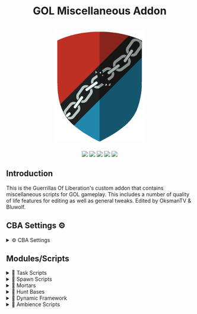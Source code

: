 <div align="center">
    <h1 align="center">GOL Miscellaneous Addon
    <br/>
    <br/>
    <a href="https://gol-clan.com/home">
        <img src="https://github.com/Bluwolf00/GOL_Framework_2021/blob/main/AnimatedGOLlogo.png?raw=true#gh-dark-mode-only" alt="GOL Logo" height="300">
		<!-- <img src="https://github.com/oksmantv/GOL_Addon/blob/master/img/GWLogo_DK.png?raw=true#gh-light-mode-only" alt="GOL Logo" height="300"> -->
    </a>
    </h1>
</div>

<div align="center">
<a><img src="https://img.shields.io/github/contributors/oksmantv/Guerrillas-of-Liberations-Misc-Addon?color=yellow"></img></a>
<a><img src="https://img.shields.io/github/commit-activity/t/oksmantv/Guerrillas-of-Liberations-Misc-Addon"></img></a>
<a href="https://github.com/oksmantv/Guerrillas-of-Liberations-Misc-Addon/issues"><img src="https://img.shields.io/github/issues-raw/oksmantv/Guerrillas-of-Liberations-Misc-Addon"></img></a>
<a href="https://gol-clan.com/home"><img src="https://img.shields.io/badge/Website-Click_Me-blue"></img></a>
<a href="https://discord.gg/k9BfvVjtYv"><img src="https://img.shields.io/discord/437979456196444161?label=Discord&color=%23BA55D3"></img></a>
</div>

## Introduction

This is the Guerrillas Of Liberation's custom addon that contains miscellaneous scripts for GOL gameplay. This includes a number of quality of life features for editing as well as general tweaks.
Edited by OksmanTV & Bluwolf.

## CBA Settings ⚙️
<details>
  <summary>⚙️ CBA Settings</summary>
<details>
  <summary>🔧 CORE Enabled</summary>

  ### Description
  Enables all features added in the GOL Misc Addon (FW Version 2.7).

  ### Parameters
  | Name              | Type     | Default | Description                                        |
  |-------------------|----------|---------|----------------------------------------------------|
  | GOL_CORE_Enabled  | Checkbox | false   | Master switch for all GOL Misc Addon features.     |

  ### Example Usage
  Set in CBA Addon Options under "GOL_CORE".
</details>

<details>
  <summary>🔧 DEBUG Settings</summary>
<details>
  <summary>GOL_Core_Debug</summary>

  ### Description
  Allows for any debug messages to be broadcast. If disabled, no messages will show regardless of specific debugs turned on.

  ### Parameters
  | Name            | Type     | Default | Description                           |
  |-----------------|----------|---------|---------------------------------------|
  | GOL_Core_Debug  | Checkbox | false   | Master switch for all debug messages. |

  ### Example Usage
  Set in CBA Addon Options under "GOL_DEBUG".
</details>

<details>
  <summary>GOL_Ambience_Debug</summary>

  ### Description
  Enables debugging for enemy scripts such as the PowerGenerator, Death Score, House Destruction scripts.

  ### Parameters
  | Name                | Type     | Default | Description                                  |
  |---------------------|----------|---------|----------------------------------------------|
  | GOL_Ambience_Debug  | Checkbox | false   | Debug for ambience/enemy scripts.            |

  ### Example Usage
  Set in CBA Addon Options under "GOL_DEBUG".
</details>

<details>
  <summary>GOL_Enemy_Debug</summary>

  ### Description
  Enables debugging for enemy scripts such as AdjustDamage, ForceVehicleSpeed, EnablePath etc.

  ### Parameters
  | Name             | Type     | Default | Description                      |
  |------------------|----------|---------|----------------------------------|
  | GOL_Enemy_Debug  | Checkbox | false   | Debug for enemy scripts.         |

  ### Example Usage
  Set in CBA Addon Options under "GOL_DEBUG".
</details>

<details>
  <summary>GOL_RotorProtection_Debug</summary>

  ### Description
  Enables debugging for the handleDamage scripts for Mi-8/Mi-24 rotors.

  ### Parameters
  | Name                      | Type     | Default | Description                         |
  |---------------------------|----------|---------|-------------------------------------|
  | GOL_RotorProtection_Debug | Checkbox | false   | Debug for rotor damage scripts.     |

  ### Example Usage
  Set in CBA Addon Options under "GOL_DEBUG".
</details>

<details>
  <summary>GOL_Unconscious_CameraDebug</summary>

  ### Description
  Enables Camera DEBUG for unconscious state.

  ### Parameters
  | Name                        | Type     | Default | Description                        |
  |-----------------------------|----------|---------|------------------------------------|
  | GOL_Unconscious_CameraDebug | Checkbox | false   | Debug for unconscious camera.      |

  ### Example Usage
  Set in CBA Addon Options under "GOL_DEBUG".
</details>

<details>
  <summary>MHQ_Debug</summary>

  ### Description
  Enable DEBUG messages for MHQ code.

  ### Parameters
  | Name       | Type     | Default | Description                  |
  |------------|----------|---------|------------------------------|
  | MHQ_Debug  | Checkbox | false   | Debug for MHQ code.          |

  ### Example Usage
  Set in CBA Addon Options under "GOL_DEBUG".
</details>
</details>
<details>
  <summary>🔧 Supply Settings</summary>
<details>
  <summary>NEKY_SupplyHelicopter</summary>

  ### Description
  Classname for the AI helicopter that brings in supplies and vehicles.

  ### Parameters
  | Name                  | Type    | Default   | Description                                   |
  |-----------------------|---------|-----------|-----------------------------------------------|
  | NEKY_SupplyHelicopter | Editbox | *(empty)* | Aircraft classname for supply drops.           |

  ### Example Usage
  Set in CBA Addon Options under "GOL_Supply".
</details>

<details>
  <summary>NEKY_Supply_Enabled</summary>

  ### Description
  Enables AI Resupply through landings or paradrops.

  ### Parameters
  | Name                | Type     | Default | Description                        |
  |---------------------|----------|---------|------------------------------------|
  | NEKY_Supply_Enabled | Checkbox | true    | Enable AI resupply (land/paradrop) |

  ### Example Usage
  Set in CBA Addon Options under "GOL_Supply".
</details>

<details>
  <summary>NEKY_SupplyVehicle_Enabled</summary>

  ### Description
  Enables AI Vehicle drop through paradrop.

  ### Parameters
  | Name                      | Type     | Default | Description                |
  |---------------------------|----------|---------|----------------------------|
  | NEKY_SupplyVehicle_Enabled| Checkbox | true    | Enable AI vehicle paradrop |

  ### Example Usage
  Set in CBA Addon Options under "GOL_Supply".
</details>

<details>
  <summary>NEKY_SupplyMHQ_Enabled</summary>

  ### Description
  Enables AI MHQ Drop through paradrop.

  ### Parameters
  | Name                 | Type     | Default | Description          |
  |----------------------|----------|---------|----------------------|
  | NEKY_SupplyMHQ_Enabled | Checkbox | true    | Enable AI MHQ paradrop |

  ### Example Usage
  Set in CBA Addon Options under "GOL_Supply".
</details>
</details>
<details>
  <summary>🔧 Dynamic Settings</summary>
<details>
  <summary>GOL_Dynamic_Faction</summary>

  ### Description
  Select the faction to use for dynamic operations.

  ### Parameters
  | Name                | Type | Default | Description                                      |
  |---------------------|------|---------|--------------------------------------------------|
  | GOL_Dynamic_Faction | List | CSAT    | Faction for dynamic ops (CSAT, CDF, LDF, etc.).  |

  ### Example Usage
  Set in CBA Addon Options under "GOL_Dynamic".
</details>
</details>
<details>
  <summary>🔧 MHQ Settings</summary>
<details>
  <summary>MHQSAFEZONE</summary>

  ### Description
  Radius (in meters) of the MHQ safe zone.

  ### Parameters
  | Name        | Type   | Default | Description                    |
  |-------------|--------|---------|--------------------------------|
  | MHQSAFEZONE | Slider | 100     | MHQ safe zone radius (meters). |

  ### Example Usage
  Set in CBA Addon Options under "GOL_MHQ".
</details>

<details>
  <summary>MHQ_ShouldBe_ServiceStation</summary>

  ### Description
  If enabled the MHQ vehicle itself will be a service station, if disabled, it will be loaded with a mobile service station.

  ### Parameters
  | Name                        | Type     | Default | Description                  |
  |-----------------------------|----------|---------|------------------------------|
  | MHQ_ShouldBe_ServiceStation | Checkbox | false   | MHQ is a service station     |

  ### Example Usage
  Set in CBA Addon Options under "GOL_MHQ".
</details>
</details>
<details>
  <summary>🔧 Gear Settings</summary>
<details>
  <summary>MAGNIFIED_OPTICS_ALLOW</summary>

  ### Description
  Allows magnified 2x sights to be selected from the Arsenal.

  ### Parameters
  | Name                   | Type     | Default | Description                        |
  |------------------------|----------|---------|------------------------------------|
  | MAGNIFIED_OPTICS_ALLOW | Checkbox | true    | Allow 2x sights in Arsenal         |

  ### Example Usage
  Set in CBA Addon Options under "GOL_Gear".
</details>

<details>
  <summary>OPTICS_ALLOW</summary>

  ### Description
  Allows sights to be selected from the Arsenal.

  ### Parameters
  | Name          | Type     | Default | Description                |
  |---------------|----------|---------|----------------------------|
  | OPTICS_ALLOW  | Checkbox | true    | Allow optics in Arsenal    |

  ### Example Usage
  Set in CBA Addon Options under "GOL_Gear".
</details>

<details>
  <summary>WEAPONS_ALLOW</summary>

  ### Description
  Allows weapon variations to be selected from Arsenal.

  ### Parameters
  | Name           | Type     | Default | Description                        |
  |----------------|----------|---------|------------------------------------|
  | WEAPONS_ALLOW  | Checkbox | true    | Allow weapon variants in Arsenal   |

  ### Example Usage
  Set in CBA Addon Options under "GOL_Gear".
</details>

<details>
  <summary>ARSENAL_ALLOW</summary>

  ### Description
  Allows Attachment Menu in Arsenal.

  ### Parameters
  | Name           | Type     | Default | Description                        |
  |----------------|----------|---------|------------------------------------|
  | ARSENAL_ALLOW  | Checkbox | true    | Allow attachment menu in Arsenal   |

  ### Example Usage
  Set in CBA Addon Options under "GOL_Gear".
</details>

<details>
  <summary>GroundRoles_ALLOW</summary>

  ### Description
  Allows specialist ground roles (Dragon, Light Rifleman, Ammo Bearer, Anti-Air, Heavy AT).

  ### Parameters
  | Name              | Type     | Default | Description                        |
  |-------------------|----------|---------|------------------------------------|
  | GroundRoles_ALLOW | Checkbox | false   | Allow specialist ground roles      |

  ### Example Usage
  Set in CBA Addon Options under "GOL_Gear".
</details>

<details>
  <summary>AirRoles_ALLOW</summary>

  ### Description
  Allows specialist air roles (Para-Rescueman, Jet Pilot, Marksman).

  ### Parameters
  | Name           | Type     | Default | Description                        |
  |----------------|----------|---------|------------------------------------|
  | AirRoles_ALLOW | Checkbox | false   | Allow specialist air roles         |

  ### Example Usage
  Set in CBA Addon Options under "GOL_Gear".
</details>

<details>
  <summary>ENTRENCH_ALLOW</summary>

  ### Description
  Adds Entrenching Tools to certain roles.

  ### Parameters
  | Name           | Type     | Default | Description                        |
  |----------------|----------|---------|------------------------------------|
  | ENTRENCH_ALLOW | Checkbox | false   | Add entrenching tools to roles     |

  ### Example Usage
  Set in CBA Addon Options under "GOL_Gear".
</details>

<details>
  <summary>WIRECUTTER_ALLOW</summary>

  ### Description
  Adds Wirecutters to Riflemen.

  ### Parameters
  | Name             | Type     | Default | Description                        |
  |------------------|----------|---------|------------------------------------|
  | WIRECUTTER_ALLOW | Checkbox | false   | Add wirecutters to riflemen        |

  ### Example Usage
  Set in CBA Addon Options under "GOL_Gear".
</details>

<details>
  <summary>ForceNVG</summary>

  ### Description
  Forces addition of NVGs.

  ### Parameters
  | Name      | Type     | Default | Description                        |
  |-----------|----------|---------|------------------------------------|
  | ForceNVG  | Checkbox | false   | Force NVGs for players             |

  ### Example Usage
  Set in CBA Addon Options under "GOL_Gear".
</details>

<details>
  <summary>ForceNVGClassname</summary>

  ### Description
  Forces change of NVGs.

  ### Parameters
  | Name              | Type    | Default   | Description                        |
  |-------------------|---------|-----------|------------------------------------|
  | ForceNVGClassname | Editbox | *(empty)* | Override NVG classname             |

  ### Example Usage
  Set in CBA Addon Options under "GOL_Gear".
</details>
</details>
<details>
  <summary>🔧 AI Gear Settings</summary>
<details>
  <summary>LAT_Chance</summary>

  ### Description
  Chance for Light AT to be given to AI (0 = never, 1 = always).

  ### Parameters
  | Name        | Type   | Default | Description                        |
  |-------------|--------|---------|------------------------------------|
  | LAT_Chance  | Slider | 0.25    | Chance AI get Light AT (0-1)       |

  ### Example Usage
  Set in CBA Addon Options under "GOL_Gear_AI".
</details>

<details>
  <summary>MAT_Chance</summary>

  ### Description
  Chance for Medium AT to be given to AI (0 = never, 1 = always).

  ### Parameters
  | Name        | Type   | Default | Description                        |
  |-------------|--------|---------|------------------------------------|
  | MAT_Chance  | Slider | 0.15    | Chance AI get Medium AT (0-1)      |

  ### Example Usage
  Set in CBA Addon Options under "GOL_Gear_AI".
</details>

<details>
  <summary>UGL_Chance</summary>

  ### Description
  Chance for UGL to be given to AI (0 = never, 1 = always).

  ### Parameters
  | Name        | Type   | Default | Description                        |
  |-------------|--------|---------|------------------------------------|
  | UGL_Chance  | Slider | 0.25    | Chance AI get UGL (0-1)            |

  ### Example Usage
  Set in CBA Addon Options under "GOL_Gear_AI".
</details>

<details>
  <summary>Static_Enable_Chance</summary>

  ### Description
  Chance per loop to enable a Static AI to move (0 = never, 1 = always).

  ### Parameters
  | Name                 | Type   | Default | Description                        |
  |----------------------|--------|---------|------------------------------------|
  | Static_Enable_Chance | Slider | 0.4     | Chance static AI can move (0-1)    |

  ### Example Usage
  Set in CBA Addon Options under "GOL_Gear_AI".
</details>

<details>
  <summary>Static_Enable_Refresh</summary>

  ### Description
  Delay per loop (in seconds) to enable movement.

  ### Parameters
  | Name                 | Type   | Default | Description                        |
  |----------------------|--------|---------|------------------------------------|
  | Static_Enable_Refresh| Slider | 60      | Static AI move refresh (seconds)   |

  ### Example Usage
  Set in CBA Addon Options under "GOL_Gear_AI".
</details>

<details>
  <summary>AIForceNVG</summary>

  ### Description
  Forces addition of NVGs for AI.

  ### Parameters
  | Name        | Type     | Default | Description                        |
  |-------------|----------|---------|------------------------------------|
  | AIForceNVG  | Checkbox | false   | Force NVGs for AI                  |

  ### Example Usage
  Set in CBA Addon Options under "GOL_Gear_AI".
</details>

<details>
  <summary>AIForceNVGClassname</summary>

  ### Description
  Classname to be used as NVG for AI. Leave blank for none.

  ### Parameters
  | Name                 | Type    | Default   | Description                        |
  |----------------------|---------|-----------|------------------------------------|
  | AIForceNVGClassname  | Editbox | *(empty)* | Override AI NVG classname          |

  ### Example Usage
  Set in CBA Addon Options under "GOL_Gear_AI".
</details>

<details>
  <summary>GOL_RemoveVehicleHE_Enabled</summary>

  ### Description
  When enabled, Russian/Soviet vehicle variants will have their HE rounds removed.

  ### Parameters
  | Name                        | Type     | Default | Description                        |
  |-----------------------------|----------|---------|------------------------------------|
  | GOL_RemoveVehicleHE_Enabled | Checkbox | true    | Remove HE rounds from RU/SOV vehicles |

  ### Example Usage
  Set in CBA Addon Options under "GOL_Gear_AI".
</details>

<details>
  <summary>GOL_VehicleAppearanceAI</summary>

  ### Description
  When enabled, certain AI Vehicles will have randomized vehicle appearance.

  ### Parameters
  | Name                  | Type     | Default | Description                        |
  |-----------------------|----------|---------|------------------------------------|
  | GOL_VehicleAppearanceAI| Checkbox| true    | Randomize AI vehicle appearance    |

  ### Example Usage
  Set in CBA Addon Options under "GOL_Gear_AI".
</details>

<details>
  <summary>GOL_RemoveVehicleATGM_Enabled</summary>

  ### Description
  When enabled, Russian/Soviet vehicle variants will have their ATGM rounds removed.

  ### Parameters
  | Name                          | Type     | Default | Description                        |
  |-------------------------------|----------|---------|------------------------------------|
  | GOL_RemoveVehicleATGM_Enabled | Checkbox | true    | Remove ATGM rounds from RU/SOV vehicles |

  ### Example Usage
  Set in CBA Addon Options under "GOL_Gear_AI".
</details>
</details>
<details>
  <summary>🔧 Player Composition Settings</summary>
<details>
  <summary>GOL_SelectedComposition</summary>

  ### Description
  Set the ORBAT Composition.

  ### Parameters
  | Name                   | Type | Default   | Description                     |
  |------------------------|------|-----------|---------------------------------|
  | GOL_SelectedComposition| List | Infantry  | ORBAT composition: Infantry/Mechanized |

  ### Example Usage
  Set in CBA Addon Options under "GOL_ORBAT".
</details>
</details>
<details>
  <summary>🔧 Hunt Settings</summary>
<details>
  <summary>GOL_Hunt_MaxCount</summary>

  ### Description
  The maximum allowed enemy hunters at any given time.

  ### Parameters
  | Name               | Type   | Default | Description                        |
  |--------------------|--------|---------|------------------------------------|
  | GOL_Hunt_MaxCount  | Slider | 40      | Max enemy hunters at once (10-100) |

  ### Example Usage
  Set in CBA Addon Options under "GOL_Hunt".
</details>
</details>
<details>
  <summary>🔧 Suppression Settings</summary>
<details>
  <summary>GOL_Suppression_Enabled</summary>

  ### Description
  When enabled, AI will be able to be suppressed.

  ### Parameters
  | Name                   | Type     | Default | Description                        |
  |------------------------|----------|---------|------------------------------------|
  | GOL_Suppression_Enabled| Checkbox | true    | Enable AI suppression              |

  ### Example Usage
  Set in CBA Addon Options under "GOL_Suppression".
</details>

<details>
  <summary>GOL_Suppression_Debug</summary>

  ### Description
  When enabled, DEBUG messages will play in the SystemChat.

  ### Parameters
  | Name                  | Type     | Default | Description                        |
  |-----------------------|----------|---------|------------------------------------|
  | GOL_Suppression_Debug | Checkbox | false   | Debug for suppression system       |

  ### Example Usage
  Set in CBA Addon Options under "GOL_DEBUG".
</details>

<details>
  <summary>GOL_Suppressed_Threshold</summary>

  ### Description
  For every friendly below 10 in the vicinity (this value) of the candidate, chance to surrender will increase.

  ### Parameters
  | Name                     | Type   | Default | Description                        |
  |--------------------------|--------|---------|------------------------------------|
  | GOL_Suppressed_Threshold | Slider | 0.75    | Surrender chance per friendly nearby (0-1) |

  ### Example Usage
  Set in CBA Addon Options under "GOL_Suppression".
</details>

<details>
  <summary>GOL_Suppressed_MinimumTime</summary>

  ### Description
  Sets the minimum suppressed time for a unit to recover from suppression.

  ### Parameters
  | Name                        | Type   | Default | Description                        |
  |-----------------------------|--------|---------|------------------------------------|
  | GOL_Suppressed_MinimumTime  | Slider | 6       | Min suppressed time (seconds)      |

  ### Example Usage
  Set in CBA Addon Options under "GOL_Suppression".
</details>

<details>
  <summary>GOL_Suppressed_MaximumTime</summary>

  ### Description
  Sets the maximum suppressed time for a unit to recover from suppression.

  ### Parameters
  | Name                        | Type   | Default | Description                        |
  |-----------------------------|--------|---------|------------------------------------|
  | GOL_Suppressed_MaximumTime  | Slider | 10      | Max suppressed time (seconds)      |

  ### Example Usage
  Set in CBA Addon Options under "GOL_Suppression".
</details>
</details>
<details>
  <summary>🔧 Surrender Settings</summary>
<details>
  <summary>GOL_Surrender_Enabled</summary>

  ### Description
  When enabled, AI can surrender when threatened, suppressed, shot, flashbanged.

  ### Parameters
  | Name                  | Type     | Default | Description                        |
  |-----------------------|----------|---------|------------------------------------|
  | GOL_Surrender_Enabled | Checkbox | true    | Enable AI surrender                |

  ### Example Usage
  Set in CBA Addon Options under "GOL_Surrender".
</details>

<details>
  <summary>GOL_Surrender_Debug</summary>

  ### Description
  When enabled, DEBUG messages will play in the SystemChat.

  ### Parameters
  | Name                | Type     | Default | Description                        |
  |---------------------|----------|---------|------------------------------------|
  | GOL_Surrender_Debug | Checkbox | false   | Debug for surrender system         |

  ### Example Usage
  Set in CBA Addon Options under "GOL_DEBUG".
</details>

<details>
  <summary>GOL_Surrender_Shot</summary>

  ### Description
  When enabled, AI can surrender when shot at.

  ### Parameters
  | Name               | Type     | Default | Description                        |
  |--------------------|----------|---------|------------------------------------|
  | GOL_Surrender_Shot | Checkbox | true    | Surrender if shot at               |

  ### Example Usage
  Set in CBA Addon Options under "GOL_Surrender".
</details>

<details>
  <summary>GOL_Surrender_Flashbang</summary>

  ### Description
  When enabled, AI can surrender when flashbanged.

  ### Parameters
  | Name                    | Type     | Default | Description                        |
  |-------------------------|----------|---------|------------------------------------|
  | GOL_Surrender_Flashbang | Checkbox | true    | Surrender if flashbanged           |

  ### Example Usage
  Set in CBA Addon Options under "GOL_Surrender".
</details>

<details>
  <summary>GOL_Surrender_FriendlyDistance</summary>

  ### Description
  For every friendly below 10 in the vicinity (this value) of the candidate, chance to surrender will increase.

  ### Parameters
  | Name                         | Type   | Default | Description                        |
  |------------------------------|--------|---------|------------------------------------|
  | GOL_Surrender_FriendlyDistance| Slider | 200     | Surrender: friendly check radius   |

  ### Example Usage
  Set in CBA Addon Options under "GOL_Surrender".
</details>

<details>
  <summary>GOL_Surrender_Chance</summary>

  ### Description
  Probability (0 = never, 0.3 = very likely) that AI will surrender.

  ### Parameters
  | Name                | Type   | Default | Description                        |
  |---------------------|--------|---------|------------------------------------|
  | GOL_Surrender_Chance| Slider | 0.05    | Base surrender chance (0-0.3)      |

  ### Example Usage
  Set in CBA Addon Options under "GOL_Surrender".
</details>

<details>
  <summary>GOL_Surrender_ChanceWeaponAim</summary>

  ### Description
  Probability (0 = never, 0.3 = very likely) that AI will surrender when aimed at.

  ### Parameters
  | Name                         | Type   | Default | Description                        |
  |------------------------------|--------|---------|------------------------------------|
  | GOL_Surrender_ChanceWeaponAim| Slider | 0.05    | Surrender chance if aimed at (0-0.3)|

  ### Example Usage
  Set in CBA Addon Options under "GOL_Surrender".
</details>

<details>
  <summary>GOL_Surrender_Distance</summary>

  ### Description
  Maximum distance (in meters) for surrender checks.

  ### Parameters
  | Name                 | Type   | Default | Description                        |
  |----------------------|--------|---------|------------------------------------|
  | GOL_Surrender_Distance| Slider| 200     | Surrender check max distance (m)   |

  ### Example Usage
  Set in CBA Addon Options under "GOL_Surrender".
</details>

<details>
  <summary>GOL_Surrender_DistanceWeaponAim</summary>

  ### Description
  Maximum distance (in meters) for surrender checks by player aiming at unit.

  ### Parameters
  | Name                             | Type   | Default | Description                        |
  |----------------------------------|--------|---------|------------------------------------|
  | GOL_Surrender_DistanceWeaponAim  | Slider | 50      | Surrender check distance (aimed)   |

  ### Example Usage
  Set in CBA Addon Options under "GOL_Surrender".
</details>
</details>
<details>
  <summary>🔧 Faceswap Settings</summary>
 <details>
  <summary>GOL_FaceSwap_Enabled</summary>

  ### Description
  When enabled, AI will change faces based on your choices on mission start and when spawned.

  ### Parameters
  | Name                 | Type     | Default | Description                        |
  |----------------------|----------|---------|------------------------------------|
  | GOL_FaceSwap_Enabled | Checkbox | true    | Enable FaceSwap for AI             |

  ### Example Usage
  Set in CBA Addon Options under "GOL_FaceSwap".
</details> 
<details>
  <summary>GOL_FaceSwap_Debug</summary>

  ### Description
  When enabled, DEBUG messages will play in the SystemChat.

  ### Parameters
  | Name               | Type     | Default | Description                        |
  |--------------------|----------|---------|------------------------------------|
  | GOL_FaceSwap_Debug | Checkbox | false   | Debug for FaceSwap system          |

  ### Example Usage
  Set in CBA Addon Options under "GOL_DEBUG".
</details>

<details>
  <summary>GOL_FaceSwap_BLUFOR</summary>

  ### Description
  Set ethnic appearance for spawned BLUFOR units.

  ### Parameters
  | Name                  | Type | Default   | Description                        |
  |-----------------------|------|-----------|------------------------------------|
  | GOL_FaceSwap_BLUFOR   | List | American  | BLUFOR ethnicity                   |

  ### Example Usage
  Set in CBA Addon Options under "GOL_FaceSwap".
</details>

<details>
  <summary>GOL_FaceSwap_OPFOR</summary>

  ### Description
  Set ethnic appearance for spawned OPFOR units.

  ### Parameters
  | Name                  | Type | Default        | Description                        |
  |-----------------------|------|----------------|------------------------------------|
  | GOL_FaceSwap_OPFOR    | List | Middle Eastern | OPFOR ethnicity                    |

  ### Example Usage
  Set in CBA Addon Options under "GOL_FaceSwap".
</details>

<details>
  <summary>GOL_FaceSwap_INDEPENDENT</summary>

  ### Description
  Set ethnic appearance for spawned INDEPENDENT units.

  ### Parameters
  | Name                        | Type | Default        | Description                        |
  |-----------------------------|------|----------------|------------------------------------|
  | GOL_FaceSwap_INDEPENDENT    | List | Middle Eastern | INDEPENDENT ethnicity              |

  ### Example Usage
  Set in CBA Addon Options under "GOL_FaceSwap".
</details>

<details>
  <summary>GOL_FaceSwap_CIVILIAN</summary>

  ### Description
  Set ethnic appearance for spawned CIVILIAN units.

  ### Parameters
  | Name                     | Type | Default        | Description                        |
  |--------------------------|------|----------------|------------------------------------|
  | GOL_FaceSwap_CIVILIAN    | List | Middle Eastern | CIVILIAN ethnicity                 |

  ### Example Usage
  Set in CBA Addon Options under "GOL_FaceSwap".
</details>
</details>
</details> 

## Modules/Scripts
<details>
  <summary>🚩 Task Scripts</summary>
<details>
  <summary>OKS_fnc_FallbackArtillery</summary>

  ### Description
  Launches a fire mission with specified parameters.

  ### Parameters
  | Name              | Type            | Default             | Description                          |
  |-------------------|-----------------|---------------------|--------------------------------------|
  | `_Targets`        | Object/Array    | `objNull`           | Target object(s) or array of targets |
  | `_Munition`       | String          | `"rhs_ammo_3of56"`  | Type of munition to use              |
  | `_DelayBetweenRounds` | Number      | `5`                 | Delay between each round (seconds)   |
  | `_DelayUntilStrike`   | Number      | `180`               | Delay before strike starts (seconds) |
  | `_AmountOfRounds`     | Number      | `10`                | Number of rounds to fire             |
  | `_MunitionSpread`     | Number      | `100`               | Spread radius of munitions           |
  | `_ShouldBeRandom`     | Boolean     | `false`             | If true, targets are randomized      |
  | `_TaskParent`         | String/Nil  | `nil`               | Parent task identifier (optional)    |

  ### Example Usage
  [_Targets, _Munition, _DelayBetweenRounds, _DelayUntilStrike, _AmountOfRounds, _MunitionSpread, _ShouldBeRandom, _TaskParent] spawn OKS_fnc_FallbackArtillery;
</details>
<details>
  <summary>OKS_fnc_Defuse_Explosive</summary>

  ### Description
  Initiates a defusal sequence for an explosive device or position.  
  **Note:** Do not use too many at a time; can cause lag.  
  **Server-side only.** (If not run on the server, the function exits.)

  ### Parameters

  | Name                      | Type             | Default                | Description                                                         |
  |---------------------------|------------------|------------------------|---------------------------------------------------------------------|
  | `_ExplosiveOrPositionATL` | Object, Array    | `objNull`              | The explosive object or its ATL position as an array.               |
  | `_TimeInSeconds`          | Number           | `600`                  | Time (in seconds) for the defusal attempt.                          |
  | `_TargetObject`           | Object, Nil      | `nil`                  | Object to associate with the defusal (e.g., target or site).        |
  | `_Parent`                 | String, Nil      | `nil`                  | Parent task or identifier for tracking.                             |
  | `_PopUpNotification`      | Boolean          | `true`                 | Show a popup notification during defusal.                           |
  | `_ShouldShowPosition`     | Boolean          | `true`                 | If true, displays a position marker.                                |
  | `_VariableTrueOnFail`     | String           | `"ExplosiveDetonated"` | Variable set to true if defusal fails (detonation).                 |
  | `_VariableTrueOnSuccess`  | String           | `"ExplosiveDefused"`   | Variable set to true if defusal succeeds.                           |

  ### Example Usage
  [explosive_1, 60, targetObject, "Task_Main", true, false, "VariableOnSuccess", "VariableOnFail"] spawn OKS_fnc_Defuse_Explosive;
  [getPos explosiveSite_1, 60, targetObject, "Task_Main", true, true, "VariableOnSuccess", "VariableOnFail"] spawn OKS_fnc_Defuse_Explosive;
</details>
<details>
  <summary>OKS_fnc_ClearImmediateArea</summary>

  ### Description
  Creates a task for players to clear a specified area or building of enemy forces.  
  Dynamically generates a task and trigger zone based on the provided target and side.  
  **Note:** The task succeeds when all enemy units in the area are eliminated or incapacitated.

  ### Parameters

  | Name         | Type         | Default        | Description                                                                 |
  |--------------|--------------|----------------|-----------------------------------------------------------------------------|
  | `_Target`    | Object       | `objNull`      | The target object or building to clear (center of the area).                |
  | `_Side`      | String, Side | `"EAST"`       | Side to clear (as string: `"EAST"`, `"WEST"`, `"GUER"`, etc. or Side type). |
  | `_Parent`    | Any, Nil     | `nil`          | Optional parent task or identifier.                                         |
  | `_Range`     | Number       | `15`           | Radius (in meters) of the area to clear.                                    |
  | `_TaskTitle` | String       | `"Secure Area"`| Title for the task (displayed to players).                                  |
  | `_TaskIcon`  | String       | `"attack"`     | Icon for the task (e.g., `"attack"`, `"kill"`).                             |

  ### Example Usage
- Use `spawn OKS_fnc_ClearImmediateArea` for asynchronous execution.
- The function automatically converts Side types to their string equivalents.
- Task is marked as succeeded when the area is cleared of all enemy units.
</details>
<details>
  <summary>OKS_fnc_Destroy_Barricade</summary>

  ### Description
  Creates a task for players to destroy one or more barricades.  
  Generates a main task and subtasks for each barricade. Optionally adds an ACE action to plant explosives if only one barricade is present.

  ### Parameters

  | Name                        | Type     | Default | Description                                                               |
  |-----------------------------|----------|---------|---------------------------------------------------------------------------|
  | `_Barricades`               | Array    | —       | Array of barricade objects to be destroyed.                               |
  | `_TaskParent`               | Any, Nil | `nil`   | Optional parent task or identifier.                                       |
  | `_ShouldAddActionToDestroy` | Boolean  | `false` | If true and only one barricade, adds ACE action to plant explosives.      |

  ### Example Usage

      [[barricade_1, barricade_2]] spawn OKS_fnc_Destroy_Barricade;

      [[barricade_1, barricade_2], "TaskParent"] spawn OKS_fnc_Destroy_Barricade;
</details>
<details>
  <summary>OKS_fnc_Evacuate_HVT</summary>

  ### Description
  Creates a task to evacuate one or more high-value targets (HVTs) to an exfiltration site.  
  Handles captive and hostile HVTs, supports optional helicopter extraction, and manages task success or failure based on HVT status.

  ### Parameters

  | Name                | Type                | Default   | Description                                                         |
  |---------------------|---------------------|-----------|---------------------------------------------------------------------|
  | `_UnitsOrGroupOrArray` | Array, Group, Object | `[]`      | HVT units to evacuate (array, group, or single unit).               |
  | `_ExfilSite`        | Array, Object       | `[0,0,0]` | Exfiltration site position (array) or object.                       |
  | `_Side`             | Side                | `west`    | Side responsible for the task.                                      |
  | `_HelicopterEvac`   | Boolean             | `false`   | If true, requires helicopter extraction at exfil site.              |
  | `_ParentTask`       | String              | `""`      | Optional parent task or identifier.                                 |
  | `_IsCaptive`        | Boolean             | `true`    | If true, HVTs are set as captives; otherwise, they are hostile.     |

  ### Example Usage

      [Group HVT_1, getPos ExfilSite_1, west, false, nil] spawn OKS_fnc_Evacuate_HVT;

</details>
<details>
  <summary>OKS_fnc_Hostage</summary>

  ### Description
  Creates a task to manage and rescue one or more hostages.  
  Hostages are set to captive, handcuffed, and visually marked as restrained.

  ### Parameters

  | Name                   | Type              | Default | Description                                            |
  |------------------------|-------------------|---------|--------------------------------------------------------|
  | `_UnitsOrGroupOrArray` | Array, Group, Object | `[]`    | Hostage units (array, group, or single unit).          |
  | `_TaskParent`          | Any, Nil          | `nil`   | Optional parent task or identifier.                    |

  ### Example Usage

      [Group HVT_1] spawn OKS_fnc_Hostage;

      [Group HVT_1, getPos ExfilSite_1, west, false, nil] spawn OKS_fnc_Hostage;

</details>
<details>
  <summary>OKS_fnc_RandomArtillery</summary>

  ### Description
  Spawns a randomized artillery strike on a target, firing multiple rounds with configurable delay and spread.

  ### Parameters

  | Name                  | Type    | Default | Description                                                |
  |-----------------------|---------|---------|------------------------------------------------------------|
  | `_Target`             | Object  | —       | The target object or position for the artillery strike.     |
  | `_Munition`           | String  | —       | Classname of the munition to use (e.g., `"rhs_ammo_3of56"`).|
  | `_DelayBetweenRounds` | Number  | —       | Delay (in seconds) between each round.                     |
  | `_AmountOfRounds`     | Number  | —       | Total number of rounds to fire.                            |
  | `_MunitionSpread`     | Number  | —       | Maximum spread radius for impact points (in meters).        |

  ### Example Usage

      [targetObject, "rhs_ammo_3of56", 6, 10, 100] sleep OKS_fnc_RandomArtillery;

</details>
<details>
  <summary>OKS_fnc_Destroy_Task</summary>

  ### Description
  Creates a task to destroy or eliminate specified units or vehicles.  
  Supports custom titles, descriptions, icons, and task parent assignment. Handles both single targets and arrays of targets.

  ### Parameters

  | Name                      | Type           | Default     | Description                                                                                  |
  |---------------------------|----------------|-------------|----------------------------------------------------------------------------------------------|
  | `_Target`                 | Object, Array  | `objNull`   | The unit(s) or vehicle(s) to destroy or eliminate.                                           |
  | `_CustomTitle`            | String, Nil    | `nil`       | Custom task title. If not set, uses a default based on the target.                           |
  | `_CustomDisplayName`      | String, Nil    | `nil`       | Custom display name for the target.                                                          |
  | `_CustomDescription`      | String, Nil    | `nil`       | Custom description. Supports `%1` for name and `%2` for number of targets in arrays.         |
  | `_CustomIcon`             | String         | `"destroy"` | Task icon (e.g., `"kill"`, `"destroy"`).                                                     |
  | `_TaskParent`             | Any, Nil       | `nil`       | Optional parent task or identifier.                                                          |
  | `_ShouldShowPosition`     | Boolean        | `true`      | If true, task will display the target's position.                                            |
  | `_ShouldPopUpNotification`| Boolean        | `true`      | If true, shows a popup notification when the task is assigned or completed.                  |

  ### Example Usage

      [officer_1] spawn OKS_fnc_Destroy_Task;

      [[officer_1, officer_2, officer_3]] spawn OKS_fnc_Destroy_Task;

      [officer_1, "Kill the Officer", "Enemy Officer", "You need to kill this %1 because it needs to happen", "kill", nil, true, true] spawn OKS_fnc_Destroy_Task;

      [
          TargetOrTargets,
          TaskTitle,
          TargetName,
          TaskDescription, // "You need to kill this %1 because it needs to happen. There are %2 targets."
          TaskIcon,
          TaskParent,
          shouldShowPos,
          shouldPopUpNotify
      ] spawn OKS_fnc_Destroy_Task;

</details>
<details>
  <summary>OKS_fnc_Rescue_Friendly</summary>

  ### Description
  Spawns a friendly group with casualties at a building or position and creates a medical rescue task.  
  Garrisoned units are set as captives until players arrive. Subtasks are generated for stabilizing each casualty, with severity levels affecting medical requirements.

  ### Parameters

  | Name                | Type             | Default | Description                                                                 |
  |---------------------|------------------|---------|-----------------------------------------------------------------------------|
  | `_NumberInfantry`   | Number           | —       | Number of friendly units to spawn.                                          |
  | `_NumberOfCasualties` | Number         | —       | Number of casualties among the group.                                       |
  | `_Position`         | Array, Object    | —       | Position or building where the group is spawned/garrisoned.                 |
  | `_Side`             | Side             | —       | Side of the friendly group (e.g., `west`, `east`, `independent`).           |
  | `_ShouldCreateTasks`| Boolean          | —       | If true, creates tasks for the rescue operation.                            |
  | `_Severity`         | Array            | —       | Array of possible casualty severity levels (e.g., `["lot","large","fatal"]`).|
  | `_Parent`           | Any, Nil         | `nil`   | Optional parent task or identifier.                                         |
  | `_RushPositions`    | Array, Nil       | `nil`   | Optional array of positions for enemy rush/spawn triggers.                  |

  ### Example Usage

      [6, 3, getPos house1, east, true, ["lot", "large", "fatal"]] spawn OKS_fnc_Rescue_Friendly;

      [5, 1, getPos player, east, true, ["lot", "large", "fatal"]] spawn OKS_fnc_Rescue_Friendly;

</details>
</details>
<details>
  <summary>🚩 Spawn Scripts</summary>
<details>
  <summary>OKS_fnc_AI_Battle</summary>

  ### Description
  Spawns two opposing AI factions at designated spawn points and orchestrates a battle at a meeting position.  
  Supports custom vehicle types for each side and optional defending side logic.

  ### Parameters

  | Name                | Type     | Default                                         | Description                                                         |
  |---------------------|----------|-------------------------------------------------|---------------------------------------------------------------------|
  | `_Faction1Spawn`    | Object   | —                                               | Spawn position object for faction 1.                                |
  | `_Faction2Spawn`    | Object   | —                                               | Spawn position object for faction 2.                                |
  | `_MeetingPos`       | Object   | —                                               | Position object where the battle takes place.                       |
  | `_Side1`            | Side     | `west`                                          | Side for faction 1 (e.g., `west`).                                  |
  | `_Side2`            | Side     | `east`                                          | Side for faction 2 (e.g., `east`).                                  |
  | `_Faction1Classes`  | Array    | `["UK3CB_CW_US_B_EARLY_M1A1"]`                  | Array of vehicle classnames for faction 1.                          |
  | `_Faction2Classes`  | Array    | `["UK3CB_CHD_O_T72A"]`                          | Array of vehicle classnames for faction 2.                          |
  | `_DefendingSide`    | Side     | `sideUnknown`                                   | (Optional) Side that will defend and hold position.                 |

  ### Example Usage

      [
          west_1,
          east_1,
          meet_1,
          west,
          east,
          ["B_APC_Tracked_01_rcws_F", "B_APC_Tracked_01_rcws_F"],
          ["O_APC_Wheeled_02_rcws_v2_F", "O_APC_Wheeled_02_rcws_v2_F"]
      ] spawn OKS_fnc_AI_Battle;

</details>
<details>
  <summary>OKS_fnc_AirSpawn</summary>

  ### Description
  Spawns an aircraft at a specified position, assigns a waypoint, and sets crew behavior and altitude.  
  Supports customizable aircraft class, side, flight mode, and waypoint type.

  ### Parameters

  | Name                | Type          | Default | Description                                                                |
  |---------------------|---------------|---------|----------------------------------------------------------------------------|
  | `_SpawnPos`         | Array, Object | —       | Spawn position (array `[x,y,z]` or object).                                |
  | `_MoveToPos`        | Array, Object | —       | Destination position (array or object).                                    |
  | `_Classname`        | String        | —       | Classname of the aircraft to spawn.                                        |
  | `_Side`             | Side          | —       | Side to assign to the aircraft and crew.                                   |
  | `_ShouldBeCareless` | Boolean       | —       | If true, crew is set to "CARELESS"; otherwise, "STEALTH".                  |
  | `_WaypointType`     | String        | —       | Waypoint type (e.g., `"SAD"`, `"MOVE"`).                                   |
  | `_Height`           | Number        | —       | Altitude (in meters) for the aircraft to fly at spawn.                     |

  ### Example Usage

      [airspawn_1, [22278,19441.9,0], selectRandom ["UK3CB_CSAT_B_O_MIG21_AA", "UK3CB_CSAT_B_O_Su25SM", "UK3CB_CSAT_B_O_MIG21", "UK3CB_CSAT_B_O_MIG29SM"], east, false, "SAD", 1000] spawn OKS_fnc_AirSpawn;

      [Plane_1, PlaneExit_1, selectRandom ["UK3CB_AAF_B_L39_AA", "UK3CB_AAF_B_C130J_CARGO", "UK3CB_AAF_B_Gripen"], west, true, "MOVE"] spawn OKS_fnc_AirSpawn;

</details>
<details>
  <summary>OKS_fnc_Attack_SpawnGroup</summary>

  ### Description
  Spawns an AI group or vehicle at a specified position, assigns waypoints to attack a target or follow a path, and optionally adds a step waypoint before the attack. Supports dynamic group composition, side selection, and fallback hunt behavior.

  ### Parameters

  | Name                    | Type           | Default | Description                                                                 |
  |-------------------------|----------------|---------|-----------------------------------------------------------------------------|
  | `_Spawn`                | Object, Array  | —       | Spawn position (object or array).                                           |
  | `_TargetWaypoint`       | Object, Array, Nil | `nil` | Target waypoint (object, array of positions, or nil for fallback hunt).     |
  | `_ClassnameOrNumber`    | Number, String, Array | `5` | Number of infantry, classname, or array of vehicle classnames.              |
  | `_Side`                 | Side           | `east`  | Side for the spawned group or vehicle.                                      |
  | `_StepWaypoint`         | Boolean        | `false` | If true, adds a MOVE waypoint halfway before the attack waypoint.           |
  | `_RangeOfFallbackHunt`  | Number         | `1000`  | Range for fallback hunt script if no target waypoint is given.              |

  ### Example Usage

      [_this, player, 4, east, true, 500] spawn OKS_fnc_Attack_SpawnGroup;

      [SpawnPosOrObject, ArrayOrObject, UnitOrClassname, Side, ShouldAddStepWaypoint, RangeOfFallbackHuntScript] spawn OKS_fnc_Attack_SpawnGroup;

</details>
<details>
  <summary>OKS_fnc_Civilian_Vehicle</summary>

  ### Description
  Spawns a civilian vehicle with a driver at a start position, moves it to an end position, and optionally deletes the vehicle and driver upon arrival.

  ### Parameters

  | Name             | Type      | Default | Description                                                            |
  |------------------|-----------|---------|------------------------------------------------------------------------|
  | `_SpawnPosition` | Array     | —       | Position where the vehicle spawns.                                     |
  | `_EndPosition`   | Array     | —       | Destination position for the vehicle.                                  |
  | `_VehicleType`   | String    | —       | Classname of the civilian vehicle to spawn.                            |
  | `_Speed`         | Number    | `8`     | Speed at which the vehicle will travel.                                |
  | `_ShouldDelete`  | Boolean   | `true`  | If true, deletes the vehicle and driver after reaching the destination. |

  ### Example Usage

      [
          getPos civilianStart_1,
          getPos CivilianEnd_1,     
          selectRandom [
              "UK3CB_ADC_C_Datsun_Civ_Open",
              "UK3CB_ADC_C_Hatchback",
              "UK3CB_ADC_C_V3S_Repair",
              "UK3CB_ADC_C_Skoda",
              "UK3CB_ADC_C_Sedan",
              "UK3CB_ADC_C_UAZ_Open",
              "UK3CB_ADC_C_UAZ_Closed"
          ],
          10,
          true
      ] spawn OKS_fnc_Civilian_Vehicle;

</details>
<details>
  <summary>OKS_fnc_Mechanized_Spawn</summary>

  ### Description
  Spawns a mechanized group with a vehicle and accompanying infantry at a specified location, assigns hunting and attack behaviors, and manages group separation and coordination.

  ### Parameters

  | Name               | Type           | Default | Description                                                                 |
  |--------------------|----------------|---------|-----------------------------------------------------------------------------|
  | `_Spawn`           | Object, Array  | —       | Spawn position (object or array).                                           |
  | `_HuntTrigger`     | Object         | —       | Trigger or position for the group to hunt/attack towards.                   |
  | `_VehicleType`     | String, Array  | —       | Vehicle classname (string) or array of classnames for random selection.     |
  | `_InfantryNumber`  | Number         | `5`     | Number of accompanying infantry to spawn with the vehicle.                  |
  | `_Side`            | Side           | `east`  | Side for the spawned group and vehicle.                                     |
  | `_Range`           | Number         | `2000`  | Range for the infantry rush behavior after dismount.                        |

  ### Example Usage

      [this, Trigger_1, "O_APC_Wheeled_02_rcws_v2_F", 5, east, 500] spawn OKS_fnc_Mechanized_Spawn;

</details>
<details>
  <summary>OKS_fnc_Hold_Waypoint</summary>

  ### Description
  Spawns an AI infantry group or vehicle at a specified position and assigns them a HOLD waypoint at a target location.  
  Supports dynamic group or vehicle composition and sets defensive behavior at the waypoint.

  ### Parameters

  | Name                  | Type           | Default | Description                                                                |
  |-----------------------|----------------|---------|----------------------------------------------------------------------------|
  | `_Spawn`              | Object, Array  | —       | Spawn position (object or array).                                          |
  | `_TargetWaypoint`     | Object, Array  | —       | Target waypoint (object or array position).                                |
  | `_ClassnameOrNumber`  | Number, String, Array | `5` | Number of infantry, classname, or array of vehicle classnames.             |
  | `_Side`               | Side           | `east`  | Side for the spawned group or vehicle.                                     |

  ### Example Usage

      [SpawnPosOrObject, ArrayOrObject, UnitOrClassname, Side] spawn OKS_fnc_Hold_Waypoint;

</details>
<details>
  <summary>OKS_fnc_Scout</summary>

  ### Description
  Spawns a scout aircraft (UAV, helicopter, or plane) that patrols or loiters over a target area, spots players, and can call in mortar strikes when players are detected.  
  Supports custom flight behavior, spotting logic, and optional loadout configuration.

  ### Parameters

  | Name                  | Type      | Default                   | Description                                                                                   |
  |-----------------------|-----------|---------------------------|-----------------------------------------------------------------------------------------------|
  | `_SpawnPosition`      | Array     | —                         | Spawn position for the aircraft.                                                              |
  | `_TargetArea`         | Array     | —                         | Target position for the aircraft's waypoint.                                                  |
  | `_Side`               | Side      | `east`                    | Side of the aircraft and crew.                                                                |
  | `_Classname`          | String    | `"rhs_pchela1t_vvs"`      | Aircraft classname.                                                                           |
  | `_BehaviourArray`     | Array     | `["LOITER", true]`        | `[Waypoint Type, ShouldBeCareless]` (e.g., `["LOITER", false]`).                             |
  | `_SpottingArray`      | Array     | `[500, 4]`                | `[Spotting Distance, Spotting Value (0-1)]`.                                                  |
  | `_FlyingArray`        | Array     | `[250, 500]`              | `[Waypoint Altitude, Loiter Distance]`.                                                       |
  | `_Loadout`            | Array, Nil| `nil`                     | Optional array of pylon loadouts for the aircraft.                                            |
  | `_ShouldCallMortars`  | Boolean   | `true`                    | If true, calls in mortars when players are spotted.                                           |

  ### Example Usage

      [
          getPos drone_1,
          getPos droneTarget_1,
          east,
          "rhs_pchela1t_vvs",
          ["LOITER", false],
          [500, 4],
          [250, 500],
          ["", "", "", "", "", "", ""],
          true
      ] spawn OKS_fnc_Scout;
</details>
<details>
  <summary>OKS_fnc_Ambient_AAA</summary>

  ### Description
  Spawns and manages an ambient anti-air (AAA) gun or HMG, providing automatic engagement of air (and optionally ground) targets within a specified range.  
  Supports radar integration, AI crew spawning, and custom rate of fire settings.

  ### Parameters

  | Name               | Type           | Default           | Description                                                                                   |
  |--------------------|----------------|-------------------|-----------------------------------------------------------------------------------------------|
  | `_arty`            | Object         | `objNull`         | The anti-air object (vehicle or static weapon).                                               |
  | `_side`            | Side           | `east`            | The side that owns the AAA (e.g., `east`, `west`, `independent`).                             |
  | `_isHMG`           | Boolean        | `false`           | If true, treats the weapon as an HMG (improves accuracy for non-cannon weapons).              |
  | `_Range`           | Number         | `1500`            | Engagement range in meters.                                                                   |
  | `_Radar`           | Boolean        | `true`            | If true, AAA receives target info from nearby radar dishes.                                   |
  | `_Rof`             | Array          | `[10,15,20]`      | Possible rates of fire (number of shots per burst).                                           |
  | `_TimeBetweenShots`| Number         | `0`               | Time (in seconds) between shots in a burst.                                                   |

  ### Example Usage

      [this, east, false, 1500, true] spawn OKS_fnc_Ambient_AAA;

  - Place in any script context: unit init, triggers, or mission init.

</details>
<details>
  <summary>OKS_fnc_SAM</summary>

  ### Description
  Spawns and manages a surface-to-air missile (SAM) launcher, integrating with radar for automated target acquisition and engagement.  
  Supports custom rate of fire, ammo count, reload rate, altitude minimum, and maximum engagement range. Designed for use in mission init scripts or triggers.

  ### Parameters

  | Name                | Type    | Default | Description                                                                |
  |---------------------|---------|---------|----------------------------------------------------------------------------|
  | `_SAM`              | Object  | —       | The SAM launcher object.                                                   |
  | `_Radar`            | Object  | —       | Radar object for target detection and tracking.                            |
  | `_RateOfFire`       | Number  | `20`    | Time (in seconds) between missile launches.                                |
  | `_Ammo`             | Number  | `4`     | Number of missiles available before reload.                                |
  | `_ReloadRate`       | Number  | `20`    | Time (in seconds) to reload the launcher.                                  |
  | `_MinimumAltitude`  | Number  | `100`   | Minimum target altitude for engagement (in meters).                        |
  | `_MaxRange`         | Number  | `3000`  | Maximum engagement range (in meters).                                      |

  ### Example Usage

      [this, radar_1, 20, 4, 30] spawn OKS_fnc_SAM;

  - Place in the mission's `init.sqf` after a short delay for best results.

</details>
<details>
  <summary>OKS_fnc_Radar</summary>

  ### Description
  Links a radar object to nearby AAA vehicles, automatically sharing detected air targets within a specified range.  
  AAA vehicles will be given target information and will engage air targets that meet altitude and distance criteria.

  ### Parameters

  | Name                 | Type    | Default        | Description                                                                 |
  |----------------------|---------|----------------|-----------------------------------------------------------------------------|
  | `_Radar`             | Object  | —              | The radar object providing target detection.                                |
  | `_VehicleClassnames` | Array   | `[]`           | Array of AAA vehicle classnames to receive target data.                     |
  | `_ShareDistance`     | Number  | `2000`         | Maximum distance from radar to share targets with AAA vehicles (in meters). |
  | `_MaxRangeAAA`       | Number  | `2500`         | Maximum engagement range for AAA vehicles (in meters).                      |
  | `_MinimumAltitude`   | Number  | `100`          | Minimum altitude for targets to be shared (in meters).                      |

  ### Example Usage

      [this, ["rhsgref_ins_zsu234"], 200, 2500, 100] spawn OKS_fnc_Radar;

</details>
<details>
  <summary>OKS_fnc_Lambs_Spawner</summary>

  ### Description
  Continuously spawns groups of AI infantry at a given position using LAMBS AI behaviors, with support for dynamic disabling via trigger or variable.  
  Groups will hunt or rush players within a specified range and will respawn after being wiped out, unless disabled.

  ### Parameters

  | Name                        | Type           | Default   | Description                                                                 |
  |-----------------------------|----------------|-----------|-----------------------------------------------------------------------------|
  | `_SpawnPos`                 | Object, Array  | —         | Spawn position for the group (object or array).                             |
  | `_LambsType`                | String         | `"rush"`  | LAMBS AI behavior type (`"rush"`, `"hunt"`, etc.).                          |
  | `_NumberInfantry`           | Number         | `5`       | Number of infantry per group spawn.                                         |
  | `_Side`                     | Side           | `east`    | Side for the spawned group.                                                 |
  | `_Range`                    | Number         | `1500`    | Range for LAMBS AI tracking/hunting.                                        |
  | `_Array`                    | Array          | `[]`      | Array to store spawned units (for public variable use).                     |
  | `_ActivatedToDisableSpawner`| Object, String | `objNull` | Trigger object or variable name to disable the spawner.                     |
  | `_RespawnDelay`             | Number         | `180`     | Delay in seconds before respawning a new group after the previous is lost.  |

  ### Example Usage

      [SpawnPos, "hunt", UnitsPerBase, Side, Range, [], TriggerActivatedToDisableSpawner] spawn OKS_fnc_Lambs_Spawner;

  - Spawner will continue until the trigger is activated or variable is set true.
  - Groups use LAMBS AI for advanced hunting and combat behaviors.

</details>
<details>
  <summary>OKS_fnc_Lambs_SpawnGroup</summary>

  ### Description
  Spawns a group of AI infantry at a given position and assigns them a LAMBS AI behavior (hunt, rush, creep, ambush, etc.) based on the specified type.  
  Supports dynamic group composition, side selection, and advanced AI behaviors for mission scenarios.

  ### Parameters

  | Name             | Type           | Default | Description                                                        |
  |------------------|----------------|---------|--------------------------------------------------------------------|
  | `_SpawnPos`      | Object, Array  | —       | Spawn position for the group (object or array).                    |
  | `_LambsType`     | String         | —       | LAMBS AI behavior type (`"hunt"`, `"rush"`, `"creep"`, etc.).      |
  | `_InfNr/VehArray`| Number, Array  | `5`     | Number of infantry, or VehicleArray [[Classname],CargoCount]       |
  | `_Side`          | Side           | `east`  | Side for the spawned group.                                        |
  | `_Range`         | Number         | `1500`  | Range for LAMBS AI tracking/hunting.                               |
  | `_Array`         | Array          | `[]`    | Array to store spawned units (for public variable use).            |

  ### Example Usage

    [SpawnPos, "rush", UnitsPerBase, Side, Range, []] spawn OKS_fnc_Lambs_SpawnGroup;
    [SpawnPos, "rush", *VehicleArray*, Side, Range, []] spawn OKS_fnc_Lambs_SpawnGroup;

    Explained: *VehicleArray* = [[vehicleClassname1,vehicleClassname2], CargoCount];
    [VehicleClassname] // Array of Vehicle classnames (Random Select)
    CargoCount         // Amount of Infantry in Cargo
	
  - Group will use the specified LAMBS AI behavior and engage players dynamically.
  - Supports advanced behaviors such as ambush, creep, hunt, and rush for flexible mission scripting[1][3].

</details>
<details>
  <summary>OKS_fnc_Lambs_Wavespawn</summary>

  ### Description
  Spawns multiple waves of AI infantry at one or more positions, using LAMBS AI behaviors for each wave.  
  Each wave is spawned after a configurable delay, and a variable is set to true when all spawned units are eliminated or unconscious.

  ### Parameters

  | Name           | Type           | Default                   | Description                                                               |
  |----------------|----------------|---------------------------|---------------------------------------------------------------------------|
  | `_SpawnPos`    | Object, Array  | —                         | Single position or array of positions for spawning each wave.              |
  | `_UnitsPerWave`| Number         | —                         | Number of infantry units to spawn per wave.                                |
  | `_AmountOfWaves`| Number        | —                         | Total number of waves to spawn.                                            |
  | `_DelayPerWave`| Number         | —                         | Delay (in seconds) between each wave.                                      |
  | `_LambsType`   | String         | `"rush"`                  | LAMBS AI behavior for each wave (`"hunt"`, `"rush"`, etc.).                |
  | `_Side`        | Side           | `east`                    | Side for the spawned groups.                                               |
  | `_Range`       | Number         | `1500`                    | Range for LAMBS AI tracking/hunting.                                       |
  | `_Variable`    | String         | `"Rush_WaveSpawn_Variable"`| Variable name to set true when all spawned units are eliminated.           |

  ### Example Usage

      [SpawnPosOrPositionsInArray, UnitsPerWave, AmountOfWaves, DelayPerWave, TypeOfWP, Side, Range, "VariableNameSetTrueUponAllClear"] spawn OKS_fnc_Lambs_Wavespawn;

      [[getPos spawn_1, getPos spawn_2], 5, 2, 120, "hunt", east, 1500, "WaveSpawn1Destroyed"] spawn OKS_fnc_Lambs_Wavespawn;

  - Supports spawning at multiple positions per wave.
  - Automatically sets the specified variable to true and public on all machines when all spawned units are dead or unconscious.
  - Integrates with LAMBS AI for advanced group behaviors[1][3].

</details>
<details>
  <summary>OKS_fnc_SpawnInfantryPincer</summary>

  ### Description
  Spawns a coordinated infantry pincer attack: two base-of-fire groups and two flanking groups, all targeting a player detected within a certain range and "knowsAbout" threshold.  
  Flankers and base-of-fire teams are positioned and tasked dynamically based on player location, with customizable angles, distances, and spawn spread.

  ### Parameters

  | Name                  | Type     | Default      | Description                                                                                                  |
  |-----------------------|----------|--------------|--------------------------------------------------------------------------------------------------------------|
  | `_SpawnPosition`      | Object   | —            | Position or object to spawn all groups from (should face suspected player positions).                        |
  | `_Side`               | Side     | `east`       | Side of the enemy units.                                                                                     |
  | `_NumbersArray`       | Array    | `[10,10,10]` | `[BaseOfFire 1, BaseOfFire 2, Left Flank, Right Flank]`—number of units in each respective group.            |
  | `_Range`              | Number   | `1500`       | Range to check for players. Script waits until at least one is detected within this range.                   |
  | `_KnowsAboutLimit`    | Number   | `-1`         | Minimum "knowsAbout" value the enemy must have on a player to activate (0–4 scale).                          |
  | `_FlankAngle`         | Number   | `45`         | Angle (in degrees) for left/right flanking movement relative to the target.                                  |
  | `_FlankingDistance`   | Number   | `-1`         | Distance (in meters) from target for flanking waypoints.                                                     |
  | `_BaseOfFireAngle`    | Number   | `15`         | Spread angle (in degrees) for base-of-fire teams to widen their attack formation.                            |
  | `_FlankingSpawnSpread`| Number   | `50`         | How far (in meters) to spread out the flankers' initial spawn from the center.                               |

  ### Example Usage

      [attack_1, east, [8,8,10,10], 1500, -1, 90, 250, 10, 100] spawn OKS_fnc_SpawnInfantryPincer;

  - Waits for a player to be detected within range and with sufficient "knowsAbout" before spawning and assigning groups.
  - Base-of-fire and flanking teams are spawned and tasked using supporting OKS functions for suppressive and flanking movement.
  - Ideal for creating dynamic, coordinated AI attacks in Arma 3 missions[1][4].

</details>
<details>
  <summary>OKS_fnc_Convoy_Reinforce</summary>

  ### Description
  Spawns and manages a reinforcement convoy that moves from a spawn position through waypoints, optionally carrying troops, and can perform resupply tasks.  
  Supports customizable vehicle types, troop loading, forced AI behavior, and completion triggers for dynamic Arma 3 missions.

  ### Parameters

  | Name                   | Type            | Default                     | Description                                                                                 |
  |------------------------|-----------------|-----------------------------|---------------------------------------------------------------------------------------------|
  | `_Spawn`               | Object          | —                           | Spawn position for the convoy.                                                              |
  | `_Waypoint`            | Object          | —                           | First waypoint object for the convoy.                                                       |
  | `_End`                 | Object          | —                           | Final waypoint object (where convoy disperses).                                             |
  | `_Side`                | Side            | `east`                      | Side of the convoy units.                                                                   |
  | `_VehicleArray`        | Array           | `[3,["UK3CB_ARD_O_BMP1"],6,25]` | `[Count, Classnames (array/string), Speed (m/s), Dispersion (m)]`.                          |
  | `_CargoArray`          | Array           | `[true,4]`                  | `[Should spawn troops in cargo (bool), Max soldiers per vehicle (int)]`.                    |
  | `_ForcedCareless`      | Boolean         | `false`                     | If true, forces convoy AI to behave "careless" (no reaction to threats).                    |
  | `_VariableSetToTrue`   | String          | `""`                        | Variable name to set true when the convoy completes its task.                               |
  | `_ResupplySize`        | String          | `"small"`                   | Size of the resupply task (e.g., `"small"`, `"medium"`, `"large"`).                         |
  | `_ShouldCreateTask`    | Boolean         | `true`                      | If true, creates a resupply task for the convoy.                                            |
  | `_ShouldResupply`      | Boolean         | `true`                      | If true, enables resupply functionality for the convoy.                                     |

  ### Example Usage

      [reinforce_1, reinforce_2, reinforce_3, west, [4, ["rhs_btr60_msv"], 6, 25], [true, 6], false, "variable", "small", true, true] spawn OKS_fnc_Convoy_Reinforce;

  - Vehicles and troops are spawned at the start, move through waypoints, and disperse at the end.
  - Supports dynamic troop loading, convoy dispersion, and mission task integration for advanced reinforcement scenarios.
  - Completion variable is set to true when the convoy finishes its task, enabling further mission scripting[1][2].

</details>
<details>
  <summary>OKS_fnc_Convoy_Spawn</summary>

  ### Description
  Spawns a convoy of vehicles (optionally with troops in cargo) at a specified position, moves them through waypoints, and can delete the convoy upon reaching the final waypoint.  
  Supports customizable vehicle types, troop loading, forced AI behavior, and dynamic convoy array management.

  ### Parameters

  | Name                | Type    | Default                           | Description                                                                 |
  |---------------------|---------|-----------------------------------|-----------------------------------------------------------------------------|
  | `_Spawn`            | Object  | —                                 | Spawn position for the convoy.                                              |
  | `_Waypoint`         | Object  | —                                 | First waypoint object for the convoy.                                       |
  | `_End`              | Object  | —                                 | Final waypoint object (where convoy disperses or is deleted).               |
  | `_Side`             | Side    | `east`                            | Side of the convoy units.                                                   |
  | `_VehicleArray`     | Array   | `[3,["UK3CB_ARD_O_BMP1"],6,25]`   | `[Count, Classnames (array/string), Speed (m/s), Dispersion (m)]`.          |
  | `_CargoArray`       | Array   | `[true,4]`                        | `[Should spawn troops in cargo (bool), Max soldiers per vehicle (int)]`.    |
  | `_ConvoyArray`      | Array   | `[]`                              | Array that gets filled with convoy units (for tracking or later use).       |
  | `_ForcedCareless`   | Boolean | `false`                           | If true, forces convoy AI to behave "careless" (no reaction to threats).    |
  | `_DeleteAtFinalWP`  | Boolean | `false`                           | If true, deletes convoy vehicles and units at the final waypoint.           |

  ### Example Usage

      [convoy_1, convoy_2, convoy_3, east, [4, ["rhs_btr60_msv"], 6, 25], [true, 6], [], false, false] spawn OKS_fnc_Convoy_Spawn;

  - Vehicles and (optionally) troops are spawned at the start, move through waypoints, and can be deleted on completion.
  - The convoy array is filled with all spawned vehicles and units for further scripting or tracking.
  - Designed for flexible convoy and reinforcement scenarios in Arma 3 missions[1][2].

</details>
<details>
  <summary>OKS_fnc_ArtyFire</summary>

  ### Description
  Spawns and manages an artillery fire mission: an artillery piece (with optional full crew) fires a specified number of rounds at a target position, with configurable rearm and reload times.  
  Includes projectile management to delete shells after impact or if they travel too far, optimizing performance for large-scale Arma 3 missions.

  ### Parameters

  | Name         | Type    | Default     | Description                                                               |
  |--------------|---------|-------------|---------------------------------------------------------------------------|
  | `_side`      | Side    | `east`      | Side of the artillery unit.                                               |
  | `_arty`      | Object  | —           | Artillery object (vehicle or static weapon).                              |
  | `_target`    | Array   | —           | Target position (array, e.g., `getMarkerPos "marker"`).                   |
  | `_rof`       | Number  | `5`         | Number of rounds to fire per fire mission.                                |
  | `_time`      | Number  | `60`        | Rearm time (seconds) between fire missions.                               |
  | `_reload`    | Number  | `300`       | Reload time (seconds) after expending all rounds.                         |
  | `_FullCrew`  | Boolean | `false`     | If true, spawns a full crew for the artillery piece.                      |

  ### Example Usage

      [east, this, getMarkerPos "respawn_west", 7, 300, 30] spawn OKS_fnc_ArtyFire;

      [east, ArtyName, TargetObjectPosition, RoundsFired, RearmTime, ReloadTime] spawn OKS_fnc_ArtyFire;

  - Artillery will fire at the specified target, then rearm/reload as configured.
  - Projectiles are deleted after impact or if they travel too far, improving performance.
  - Full crew option allows for realistic manning and operation of the artillery piece.

</details>
<details>
  <summary>OKS_fnc_ArtySuppression</summary>

  ### Description
  Spawns and manages an artillery fire mission: an artillery piecefires a specified number of rounds at an array of target position, with configurable rearm and reload times.

  ### Parameters

  | Name          | Type    | Default     | Description                                                               |
  |---------------|---------|-------------|---------------------------------------------------------------------------|
  | `_arty`       | Object  | —           | Artillery object (vehicle or static weapon).                              |
  | `_targetArray`| Array   | —           | Target position (array, e.g., `getMarkerPos "marker"`).                   |  
  | `_side`       | Side    | `east`      | Side of the artillery unit.                                               |
  | `_rof`        | Number  | `3`         | Number of rounds to fire per target.                                      |
  | `_time`       | Number  | `5`         | Rearm time (seconds) between targetsrounds.                               |
  | `_unlimited`  | Boolean | `true`      | Artillery has unlimited ammunition.                                       |
  | `_shouldLoop` | Boolean | `true`      | Artillery should loop after finishing target array.                       |
  | `_FullCrew`   | Boolean | `false`     | If true, spawns a full crew for the artillery piece.                      |
  | `_timeLoop`   | Number  | `120`       | Rearm time (seconds) between loops.                                       |
  | `_shouldMark` | Boolean | `true`      | If true, marks target with red smoke before strike.                       |

  ### Example Usage

      [east, this, getMarkerPos "respawn_west", 7, 300, 30] spawn OKS_fnc_ArtyFire;

      [east, ArtyName, TargetObjectPosition, RoundsFired, RearmTime, ReloadTime] spawn OKS_fnc_ArtyFire;

  - Artillery will fire at the specified target, then rearm/reload as configured.
  - Projectiles are deleted after impact or if they travel too far, improving performance.
  - Full crew option allows for realistic manning and operation of the artillery piece.

</details>
<details>
  <summary>OKS_fnc_IR_AA</summary>

  ### Description
  Spawns and manages an infrared (IR) anti-air (AA) soldier or unit at a specified position or from an object, with configurable engagement parameters.  
  The AA unit will target and engage aircraft within altitude and range constraints, with a reload timer between engagements.

  ### Parameters

  | Name               | Type           | Default     | Description                                                                 |
  |--------------------|----------------|-------------|-----------------------------------------------------------------------------|
  | `_UnitOrPosition`  | Object, Array  | —           | Object to use as the AA unit, or position array to spawn one.               |
  | `_Side`            | Side           | `east`      | Side for the AA unit.                                                       |
  | `_MinimumAltitude` | Number         | `200`       | Minimum altitude (in meters) for target engagement.                         |
  | `_MinimumRange`    | Number         | `500`       | Minimum range (in meters) for target engagement.                            |
  | `_MaximumRange`    | Number         | `2500`      | Maximum range (in meters) for target engagement.                            |
  | `_ReloadTime`      | Number         | `20`        | Time (in seconds) between missile launches.                                 |
  | `_Array`           | Array, Nil     | `nil`       | Optional array to store or track spawned AA units.                          |

  ### Example Usage

      [this, east, 50, _MinimumRange, 2000, 30] spawn OKS_fnc_IR_AA;

      [UnitOrPosition, _Side, _MinimumAltitude, _MinimumRange, _MaximumRange, _ReloadTime] spawn OKS_fnc_IR_AA;

  - Automatically spawns an AA soldier if given a position, or uses the provided object.
  - Engages air targets within the specified altitude and range, with reload timing.
  - Optional array parameter allows tracking of spawned units for further scripting.
</details>



</details>  
<details>
  <summary>🚩 Mortars</summary>
  <details>
  <summary>OKS_fnc_Mortars</summary>

  ### Description
  Spawns and manages mortar or artillery fire missions, supporting both manned and off-map mortars with a variety of firing modes, round types, and targeting options.  
  Highly flexible for both continuous and single-shot strikes, with detailed control over accuracy, ammo, and firing behavior.

  ### Parameters

  | Name         | Type      | Description                                                                                       |
  |--------------|-----------|---------------------------------------------------------------------------------------------------|
  | 1. Mortar    | Object/String | The mortar object (e.g., `this` for static weapon) or `"OffMap"` for off-map strike.        |
  | 2. Side      | Side      | Side assigned to the mortar (e.g., `east`, `west`).                                               |
  | 3. Firing Mode | String  | `"Sporadic"`, `"Precise"`, `"Barrage"`, `"Guided"`, `"Screen"`, or `"Random"`.                   |
  | 4. Round Type | String   | `"Light"`, `"Medium"`, `"Heavy"`, `"Smoke"`, `"Flare"` (predefined in `NEKY_Settings.sqf`).      |
  | 5. Target Array | Array  | `[Position or Marker, Inaccuracy]` or `["Auto", Inaccuracy]` for automatic targeting.             |
  | 6. Min Range | Number    | Minimum range for auto-targeting (ignored if not using `"Auto"`).                                 |
  | 7. Max Range | Number    | Maximum range for auto-targeting (ignored if not using `"Auto"`).                                 |
  | 8. Ammo      | Number    | Total ammo for this mortar (overrides settings for this instance).                                |

  ### Example Usage

      [this, east, "precise", "light", ["auto", 50], 150, 400, 300] spawn OKS_fnc_Mortars;
      [Mortar1, west, "Barrage", "Medium", ["auto", 30], 100, 500, 20] spawn OKS_fnc_Mortars;
      ["OffMap", west, "Precise", "light", ["marker_position", 75]] spawn OKS_fnc_Mortars;

  ### Firing Modes

  - **Sporadic:** Random, inaccurate, medium refire rate.
  - **Precise:** Accurate, slow refire rate.
  - **Barrage:** Fairly accurate, rapid fire.
  - **Guided:** First shot inaccurate, subsequent shots increasingly accurate and rapid.
  - **Screen:** Fires in a line for smoke screens (best for off-map); overrides inaccuracy.
  - **Random:** Randomly selects a firing mode each cycle.

  ### Notes

  - `"Auto"` targeting makes the mortar select its own target within min/max range.
  - Off-map mortars only fire once per call.
  - Manned mortars with `"Auto"` repeat until destroyed or unmanned.
  - All parameters are designed for robust magazine and launcher management[1][2][6].

</details>
</details>  
<details>
  <summary>🚩 Hunt Bases</summary>
  <details>
  <summary>OKS_fnc_HuntBase</summary>

  ### Description
  Spawns waves of infantry or vehicles from a destructible "base" object, using a specified spawn point and trigger zone to define the hunting area.  
  Units or vehicles will only spawn and hunt when players are detected inside the trigger zone and the base object is alive.  
  Supports both infantry groups and vehicle crews, with customizable wave count, respawn delay, side, and refresh rate.

  ### Parameters

  | Name               | Type             | Default      | Description                                                                                       |
  |--------------------|------------------|--------------|---------------------------------------------------------------------------------------------------|
  | `_Base`            | Object           | —            | The destructible base object. If destroyed, no further waves will spawn.                          |
  | `_SpawnPos`        | Object           | —            | The object at which units/vehicles spawn (use a small object for best results).                   |
  | `_HuntZone`        | Object           | —            | Trigger area that defines the hunting zone for spawned units.                                     |
  | `_Waves`           | Number           | `0`          | Number of waves to spawn (0–999).                                                                |
  | `_RespawnDelay`    | Number           | `0`          | Delay (in seconds) between each wave spawn.                                                       |
  | `_Side`            | Side             | `east`       | Side of the spawned units or vehicles.                                                            |
  | `_Soldiers`        | Number/String/Array | `0`       | Number of infantry per group (scalar), vehicle classname (string), or array of classnames.        |
  | `_RefreshRate`     | Number           | `0`          | Time (in seconds) between checks for players in the hunt zone (lower = faster response).          |
  | `_ShouldDeployFlare`| Boolean         | `true`       | If true, units may deploy flares during CQB or at night (optional, default true).                 |

  ### Example Usage

      [Object_1, Spawn_1, HuntTrigger_1, 10, 300, east, 6, 60] spawn OKS_fnc_HuntBase;
      [Object_1, Spawn_1, HuntTrigger_1, 10, 450, east, "CUP_O_BTR40_MG_TKM", 30] spawn OKS_fnc_HuntBase;
      [Object_1, Spawn_1, HuntTrigger_1, 10, 450, east, ["CUP_O_MTLB_pk_TK_MILITIA", "CUP_O_BTR40_MG_TKM"], 30] spawn OKS_fnc_HuntBase;

  - Place destructible "base" and spawn objects in the editor, and set up a trigger for the hunt zone.
  - Units/vehicles spawn only if the base is alive and players are detected within the trigger.
  - Supports both infantry and vehicle waves, with random selection if an array of classnames is provided.
  - Refresh rate controls how quickly the script responds to player presence in the zone.
  - Designed for robust, dynamic reinforcement and hunting behaviors in Arma 3 missions.

</details>
<details>
  <summary>OKS_fnc_Airbase</summary>

  ### Description
  Spawns a helicopter insertion group from a destructible base, with full control over insertion type, group size, cargo fill, respawn timing, and wave count. Designed for dynamic, repeatable enemy air assaults triggered by player presence.

  ### Parameters
  | Name                      | Type                | Example/Default                | Description                                                                                 |
  |---------------------------|---------------------|-------------------------------|---------------------------------------------------------------------------------------------|
  | Base Object               | Object              | `Object_1`                    | Destructible object representing the base. When destroyed, disables further spawns.         |
  | Spawn Object              | Object              | `Spawn_1`                     | Object indicating where the helicopter/group will spawn and its facing direction.            |
  | Trigger                   | Trigger             | `Trigger_1`                   | Area trigger. When activated by players, enables hunting and spawns.                        |
  | Side                      | Side                | `EAST`                        | Faction side for spawned units. (e.g., `EAST`, `WEST`, `INDEPENDENT`)                       |
  | Helicopter Classname      | String              | `"O_Heli_Light_02_dynamicLoadout_F"` | Classname of helicopter to spawn.                                                  |
  | Type of Insert            | String              | `"Unload"`                    | `"Unload"` (lands and unloads), `"Paradrop"` (paradrop), or `"UnloadThenPatrol"` (lands, then patrols) |
  | Group/Cargo Array         | Array [Number, %]   | `[2, 1]`                      | `[ProportionOfCargoSpace, NumberOfGroups]` — e.g., `[0.5, 2]` for 2 groups, 50% cargo used.  |
  | Respawn Timer             | Number (seconds)    | `900`                         | Minimum time (plus random up to this value) before another wave can spawn.                   |
  | Random LZ Distance        | Number (meters)     | `200`                         | Distance from player for helicopter to select landing zone (LZ).                             |
  | Refresh Rate              | Number (seconds)    | `30`                          | How often the script checks for player presence and base status.                             |
  | Respawn Count             | Number              | `4`                           | How many waves of reinforcements will be sent from this base.                                |

  ### Example Usage
  ```sqf
  [Object_1, Spawn_1, Trigger_1, EAST, "O_Heli_Light_02_dynamicLoadout_F", "Unload", [0.5,2], 900, 200, 30, 4] spawn OKS_fnc_Airbase;
  ```
  - This spawns 2 groups, filling 50% of the helicopter’s cargo space, using "Unload" insertion, with a 900s respawn timer, 200m random LZ, 30s refresh, and up to 4 waves.

  ### Step-by-Step Guide
  1. **Place a destructible object** (e.g., truck, tent) and name it `Object_1`. Destroying this disables the base.
  2. **Place a spawn object** (e.g., box of matches, helipad) and name it `Spawn_1`. Its orientation sets the spawn direction.
  3. **Create a trigger** and name it `Trigger_1`. Set to "Any Player" and "Repeatable". This defines the hunting/spawn area.
  4. **Add the script call** to your mission logic (e.g., `spawnList.sqf`):
     ```sqf
     [Object_1, Spawn_1, Trigger_1, EAST, "O_Heli_Light_02_unarmed_F", "Unload", [0.5,2], 900, 200, 30, 4] spawn OKS_fnc_Airbase;
     ```
  5. **Adjust parameters** as needed for side, helicopter type, insertion mode, group count, cargo fill, respawn timing, and wave count.

  ### Notes
  - Players must be detected by the enemy (knowsAbout > 3.5) within the trigger for the base to activate.
  - When the base object is destroyed, the script will stop spawning new attacks.
  - "UnloadThenPatrol" will land troops and then send the helicopter to patrol the area.
  - Respawn timer and count allow for multiple waves and dynamic reinforcement pacing.
  - All parameters after the group/cargo array are optional and will default if omitted.
<details>
  <summary>OKS_fnc_HuntRun</summary>

  ### Description
  Spawns or manages a hunting AI group that tracks and pursues players within a defined trigger zone.  
  Supports dynamic group creation, respawning, custom spawn distances, periodic updates, and optional custom code execution on each spawn.  
  Designed for flexible, performance-aware reinforcement and hunting behaviors in Arma 3 missions.

  ### Parameters

  | Name         | Type           | Description                                                                                 |
  |--------------|----------------|---------------------------------------------------------------------------------------------|
  | 1. Side/Group/Unit | Side/Group/Object | Side to spawn new AI, or an existing group/unit to manage.                        |
  | 2. Number    | Number/Nil     | Number of units to spawn (nil if using an existing group/unit).                            |
  | 3. Zone      | Object         | Trigger zone object that defines the hunting area.                                          |
  | 4. Distance  | Number         | (Optional) Spawn distance from player; also controls despawn/respawn logic.                |
  | 5. Update Freq | Number       | (Optional) How often (in seconds) the AI team updates its knowledge of player position.     |
  | 6. Repeat    | Number         | (Optional) How many times the hunting team will respawn (0 = no respawn).                  |
  | 7. {Code}    | Code           | (Optional) Code block executed when the AI group spawns and starts hunting.                |

  ### Example Usage

      [EAST, 4, Zone1, 600] spawn OKS_fnc_HuntRun;
      [MyUnit, 3, Trigger1] spawn OKS_fnc_HuntRun;
      [EnemyGroup, 0, Trigger1, nil, nil, {SystemChat "Enemy Group: We're on the trace!"}] spawn OKS_fnc_HuntRun;
      [Enemies, 0, Zone1, 0, 10] spawn OKS_fnc_HuntRun;

  ### Notes

  - The hunting group receives two waypoints: one ~300m before the player, and one randomly within 75m.
  - AI behavior transitions from "AWARE" to "COMBAT" as they close in.
  - Groups despawn if too far from all players, and can respawn closer if needed.
  - Trigger zones can be enabled/disabled dynamically using `SetVariable ["NEKY_Hunt_Disabled", true/false, true]`.
  - Custom code can be passed and will execute on each spawn, with `[AI Group, Player, Zone]` as arguments.
  - Designed for robust, dynamic AI hunting and reinforcement scenarios in Arma 3.
  </details>
</details>
</details>  
<details>
  <summary>🚩 Dynamic Framework</summary>
  <details>
  <summary>OKS_CreateZone</summary>

  ### Description
  Dynamically creates and manages a mission zone with AI garrisons, patrols, vehicles, roadblocks, mortars, objectives, hunt bases, and optional civilian presence.  
  Uses Eden-Editor locations and triggers to optimize strongpoint and objective placement, supporting both static and patrol AI, vehicles, and mission objectives.

  ### Parameters

  | Name                | Type      | Default                    | Description                                                                                       |
  |---------------------|-----------|----------------------------|---------------------------------------------------------------------------------------------------|
  | `_MainTrigger`      | Object    | —                          | Trigger object defining the spawn area for the zone.                                              |
  | `_SplitTrigger`     | Boolean   | `false`                    | (Unused/Reserved) Keep false.                                                                     |
  | `_InfantryNumber`   | Array     | `[0,0,false,false]`        | `[Static Infantry, Patrol Infantry, CreateSectorObjective?, LocalPatrols?]`                       |
  | `_Side`             | Side      | `sideUnknown`              | Side of the enemy forces (e.g., `east`).                                                          |
  | `_WheeledCount`     | Number    | `0`                        | Number of wheeled vehicles on patrol.                                                             |
  | `_apcCount`         | Number    | `0`                        | Number of APCs on patrol.                                                                         |
  | `_tankCount`        | Number    | `0`                        | Number of tanks on patrol.                                                                        |
  | `_RoadblockArray`   | Array     | `[0,false,false,0]`        | `[Count, OnlyOnTarmac, LocalPatrols?, ChanceForVehicle(0-1)]`                                     |
  | `_MortarArray`      | Array     | `[0,false]`                | `[Count, LocalPatrols?]`                                                                          |
  | `_ObjectiveArray`   | Array     | `[0,false]`                | `[Count, LocalPatrols?]`                                                                          |
  | `_HuntbaseArray`    | Array     | `[0,0,0,0,0]`              | `[Infantry, Wheeled, APC, Tank, Helicopter]` hunt bases (prefers 'Respawn Point' logics).         |
  | `_DynamicCivilians` | Boolean   | `false`                    | Enables dynamic civilian presence (requires 'Village' logic).                                     |

  ### Example Usage

      [ Trigger_1, false, [8,25,false,false], east, 0, 0, 0, [0,true,false,0], [0,false], [0,false], [0,0,0,0,0], false ] spawn OKS_fnc_CreateZone;

  - Infantry and vehicles are spawned as static garrisons or patrols, with optional sector objectives and local patrols.
  - Roadblocks, mortars, and objectives can have their own local patrols and are best placed using Eden-Editor locations for optimal results.
  - Hunt bases and dynamic civilians are supported for advanced mission dynamics.
  - The script leverages your expertise in unit spawning, control systems, and custom mission scripting for Arma 3[2][4].

</details>
<details>
  <summary>OKS_fnc_CreateObjectives</summary>

  ### Description
  Dynamically creates a variety of mission objectives at a specified position or object, supporting multiple objective types, patrols, placed objects, and custom task notifications.  
  Objective completion can be tracked via a variable set on the position/object, enabling follow-up scripting or triggers.

  ### Parameters

  | Name                    | Type        | Default    | Description                                                                                      |
  |-------------------------|-------------|------------|--------------------------------------------------------------------------------------------------|
  | `_Position`             | Object/Array| —          | Position array or object where the objective is created.                                         |
  | `_TypeOfObjective`      | String      | —          | Type of objective (`"sector"`, `"neutralize"`, `"cache"`, `"motorpool"`, etc.).                  |
  | `_Range`                | Number      | —          | Area radius or range for the objective.                                                          |
  | `_Side`                 | Side        | —          | Side that owns or defends the objective.                                                         |
  | `_ObjectivePatrols`     | Boolean     | —          | If true, spawns patrols around the objective.                                                    |
  | `_ShouldAddObjects`     | Boolean     | `true`     | If true, places objects relevant to the objective type (e.g., cache, truck, tower).              |
  | `_OverrideTaskNotification` | Boolean | `false`    | If true, disables or customizes the default task notification.                                   |
  | `_Parent`               | String/Nil  | `nil`      | Optional parent task or identifier for task hierarchy.                                           |

  ### Types Available

  - **sector:** Clear an area.
  - **neutralize:** Clear a building.
  - **cache:** Destroy weapons cache.
  - **motorpool:** Destroy supply vehicle.
  - **ammotruck:** Destroy a patrolling supply vehicle.
  - **radiotower:** Destroy a radio tower (affects hunt response/respawn delay).
  - **hvttruck:** Destroy a patrolling vehicle with an HVT.
  - **artillery:** Destroy an active artillery piece.
  - **antiair:** Destroy an active anti-air position.
  - **hostage:** Secure a building with hostiles and two hostages.

  ### Example Usage

      [Object_1, "sector", 300, EAST, false, false, false] spawn OKS_fnc_CreateObjectives;
      [Position, "cache", 100, EAST, true, true, false] spawn OKS_fnc_CreateObjectives;

  ### Objective Completion Tracking

  - If `_Position` is an object, it will receive the variable `OKS_ObjectiveComplete` set to `true` upon completion.
  - To trigger follow-up code:

        waitUntil {sleep 10; ObjectName getVariable ["OKS_ObjectiveComplete", false]};
        // YOUR FOLLOW-UP CODE HERE

  - Supports integration with custom UI elements or mission stat displays, as well as advanced unit spawning and control systems[1][2][4][5].

</details>
<details>
  <summary>OKS_fnc_Civilians</summary>

  ### Description
  Dynamically spawns and manages civilian presence within a trigger area, including both static and moving civilians, with customizable behavior, ethnicity, and panic response.  
  Civilians can use Arma 3 agents for performance, and all spawned civilians can be deleted when the main trigger is deactivated or destroyed.

  ### Parameters

  | Name              | Type      | Description                                                                 |
  |-------------------|-----------|-----------------------------------------------------------------------------|
  | 1. Trigger        | Object    | Trigger area for civilian spawning and behavior control.                     |
  | 2. Number         | Number    | Total number of civilians to spawn.                                          |
  | 3. Static Number  | Number    | Number of civilians assigned to static positions (e.g., sitting, idle).      |
  | 4. House WPs      | Number    | Number of waypoints assigned inside houses for civilian movement.            |
  | 5. Outside WPs    | Number    | Number of random outside waypoints for civilian movement.                    |
  | 6. Use Agents     | Boolean   | If true, uses Arma 3 agents for civilians (better performance, limited anims).|
  | 7. Panic Mode     | Boolean   | If true, civilians will enter panic mode (run, hide, react to combat).       |
  | 8. Ethnicity      | String    | (Optional) Ethnicity for faces/appearance (default: "Caucasian").            |
  | 9. MainTrigger    | Object    | (Optional) Main trigger to delete all civilians when deactivated.            |

  ### Example Usage

      [Trigger_1, 15, 5, 12, 15, true, true] spawn OKS_fnc_Civilians;

  - Civilians are distributed between static and moving roles, with randomized waypoints in buildings and outdoors.
  - Panic mode enables dynamic reactions to combat, gunfire, or threats.
  - Ethnicity parameter integrates with OKS_FACESWAP for custom civilian appearance.
  - All civilians in the area can be deleted by deactivating or destroying the main trigger.
  - Designed for dynamic, immersive civilian populations in Arma 3 missions, supporting advanced unit control and scripting[4][5].

</details>
<details>
  <summary>OKS_fnc_Garrison</summary>

  ### Description
  Spawns and positions a group of infantry to garrison a building, distributing units across available building positions.  
  Units are statically placed, have their pathfinding disabled, and are set to defensive postures for strongpoint defense.  
  Integrates with advanced AI skill and static management systems for enhanced mission control.

  ### Parameters

  | Name              | Type      | Description                                                                 |
  |-------------------|-----------|-----------------------------------------------------------------------------|
  | `_NumberInfantry` | Number    | Number of infantry to garrison the building (capped at available positions). |
  | `_House`          | Object    | Building object to be garrisoned.                                           |
  | `_Side`           | Side      | Side/faction for the garrisoned group.                                      |
  | `_UnitArray`      | Array     | Array with leader/unit classnames (e.g., `[Leaders, Units, Officer]`).      |

  ### Example Usage

      [5, nearestBuilding player, east, ["O_Soldier_F"]] spawn OKS_fnc_Garrison;

  ### Behavior

  - If the requested number exceeds available building positions, fills all positions with one unit each.
  - Units are assigned to random building positions, set to static posture, and have pathfinding disabled.
  - The building receives the variable `OKS_isGarrisoned = true` for tracking.
  - AI group is registered as static for performance and behavior control.
  - Integrates with skill setting (`GW_SetDifficulty_fnc_setSkill`), static management (`OKS_fnc_SetStatic`), and path enabling (`OKS_fnc_EnablePath`) systems.
  - Designed for robust, static defense scripting in Arma 3 missions[1][5].

</details>
<details>
  <summary>OKS_fnc_Garrison_Compound</summary>

  ### Description
  Spawns a group of infantry and distributes them throughout a compound or cluster of buildings within a specified range, using static defensive postures and disabling AI pathfinding for strongpoint defense.  
  Integrates with ACE AI garrisoning, advanced skill management, and static control systems for robust mission design.

  ### Parameters

  | Name              | Type      | Description                                                                 |
  |-------------------|-----------|-----------------------------------------------------------------------------|
  | `_NumberInfantry` | Number    | Number of infantry to garrison the compound.                                |
  | `_Position`       | Position  | Center position for the compound (array or object).                         |
  | `_Side`           | Side      | Faction/side for the garrisoned group.                                      |
  | `_UnitArray`      | Array     | Array with leader/unit classnames (e.g., `[Leaders, Units, Officer]`).      |
  | `_Range`          | Number    | Radius (in meters) to search for buildings to garrison.                     |

  ### Example Usage

      [5, getPos player, east, ["O_Soldier_F"], 30] spawn OKS_fnc_Garrison_Compound;

  ### Behavior

  - Creates a group and spawns units at the given position, dispersing them with slight randomization.
  - Disables AI pathfinding and sets defensive postures for non-civilian sides.
  - All buildings within the given range receive the variable `OKS_isGarrisoned = true` for tracking.
  - Waits for ACE AI and OKS path functions, then uses `ace_ai_fnc_garrison` to position units inside buildings.
  - Integrates with skill setting (`GW_SetDifficulty_fnc_setSkill`), static management (`OKS_fnc_SetStatic`), and path enabling (`OKS_fnc_EnablePath`) systems for advanced AI control[1][5].
  - Designed for efficient, static defense of compounds in Arma 3 missions.

</details>
<details>
  <summary>OKS_fnc_AddVehicleCrew</summary>

  ### Description
  Automatically creates and assigns a crew (and optionally cargo infantry) to a vehicle for a specified side.  
  Supports full or partial crew (driver, gunner, commander), as well as filling cargo seats with infantry from provided class arrays.  
  Integrates with advanced skill setting and group management systems for robust vehicle deployment in Arma 3 missions.

  ### Parameters

  | Name           | Type      | Description                                                                                   |
  |----------------|-----------|-----------------------------------------------------------------------------------------------|
  | `_Vehicle`     | Object    | The vehicle to be crewed.                                                                     |
  | `_Side`        | Side      | The faction/side for the crew (e.g., `west`, `east`).                                         |
  | `_CrewSlots`   | Number    | Which crew positions to fill: 0 = all, 1 = driver only, 2 = gunner only, 3 = commander only.  |
  | `_CargoSlots`  | Number    | Number of infantry to place in cargo seats (0 = none).                                        |

  ### Example Usage

      [_this, west, 0] call OKS_fnc_AddVehicleCrew;

  ### Behavior

  - Selects appropriate crew class based on side.
  - Fills specified crew slots if available in the vehicle.
  - If cargo slots are requested and available (minimum 4), fills them with a leader and additional infantry from the provided unit arrays.
  - All units are grouped together and skill is set via `GW_SetDifficulty_fnc_setSkill`.
  - Designed for flexible, automated vehicle crew and cargo assignment in dynamic Arma 3 scenarios[3][5].

</details>

</details>  
<details>
  <summary>🚩 Ambience Scripts</summary>
  <details>
  <summary>OKS_fnc_Chat</summary>

  ### Description
  Displays a custom chat/radio message from a specified entity or preset callsign, either over radio ("side" channel) or as a local message.  
  Supports both player entities and preset callsigns, with execution requirements based on channel type.

  ### Parameters

  | Name        | Type     | Default | Description                                                                                   |
  |-------------|----------|---------|-----------------------------------------------------------------------------------------------|
  | `_Talker`   | Object/String | —   | Entity (person) or preset callsign ("Base", "HQ", "PAPA_BEAR", etc.).                        |
  | `_Channel`  | String   | "side"  | "side" for radio (must match player side), "local" for proximity chat (20m range).           |
  | `_Message`  | String   | —       | The chat message to display.                                                                  |
  | `_Callsign` | String   | ""      | (Optional) Custom callsign override.                                                          |

  ### Example Usage

      ["HQ", "side", "Test"] spawn OKS_fnc_Chat;  
      [person1, "local", "Hello World!"] remoteExec ["OKS_fnc_Chat", 0];

  ### Behavior

  - **"side" channel:**  
    - Displays a radio message from the specified side/callsign.
    - Must be executed globally (e.g., via trigger or remoteExec), and is only visible to players of the same side (not captives).
    - Range: 1000m (radio).
    - Supports preset callsigns.

  - **"local" channel:**  
    - Displays a local message from any entity (not preset callsigns).
    - Must be executed on the client(s) that should see the message (e.g., via `remoteExec`).
    - Range: 20m (proximity).
    - Cannot use preset callsigns.

  - Designed for flexible mission communication and custom UI integration in Arma 3 mods.
</details>
<details>
  <summary>OKS_fnc_DeleteDeadAndObjects</summary>

  ### Description
  Deletes dead bodies (corpses), vehicles, and/or placed objects within a trigger area or around a specified position.  
  Supports customizable deletion delay, selective deletion of vehicles and objects, and adjustable range if using a position.

  ### Parameters

  | Name                     | Type         | Default   | Description                                                                 |
  |--------------------------|--------------|-----------|-----------------------------------------------------------------------------|
  | `_TriggerNameOrPosition` | Object/Array | —         | Trigger object (area) or position array to define the deletion zone.         |
  | `_DeleteDelayPerDelete`  | Number       | 0.01      | Time delay (in seconds) between each deletion for performance control.       |
  | `_ShouldDeleteVehicles`  | Boolean      | true      | If true, deletes vehicles in the area.                                      |
  | `_ShouldDeleteObjects`   | Boolean      | true      | If true, deletes placed objects (e.g., editor-placed items) in the area.    |
  | `_Range`                 | Number       | 250       | Range (meters) if using a position array instead of a trigger.              |

  ### Example Usage

      [DeleteTrigger_1] spawn OKS_fnc_DeleteDeadAndObjects;
      [[1000,2000,0], 0.05, true, false, 300] spawn OKS_fnc_DeleteDeadAndObjects;

  ### Behavior

  - If a trigger is provided, deletes all matching entities within the trigger area.
  - If a position array is provided, deletes entities within the specified range.
  - Deletion is staggered by the given delay to avoid performance spikes.
  - Useful for cleanup of corpses, wrecks, and clutter during or after missions, maintaining performance and immersion[5][1].
</details>
<details>
  <summary>OKS_fnc_Destroy_Houses</summary>

  ### Description
  Destroys or damages all houses within a trigger area or around a specified position, with optional randomization of damage level.  
  Supports blacklisting specific buildings to prevent their destruction, and can be used for immersive battlefield effects or mission scripting.

  ### Parameters

  | Name              | Type         | Default    | Description                                                                 |
  |-------------------|--------------|------------|-----------------------------------------------------------------------------|
  | `_TriggerOrPosition` | Object/Array | —        | Trigger object or position array defining the center of the destruction zone.|
  | `_RandomDamage`   | Boolean      | true       | If true, applies random damage; if false, sets all to 100% damage.           |
  | `_DamageVariation`| Array        | [8,10]     | Two numbers (0–10) for min/max damage (e.g., [8,10] = 80–100% damage).       |
  | `_Range`          | Number       | 250        | Range (meters) from position if using a position array.                      |

  ### Example Usage

      [thisTrigger, true, [8,10], 500] spawn OKS_fnc_Destroy_Houses;

  ### Blacklisting Buildings

  To prevent a building from being destroyed, place a logic object near it and add in its init:

      (nearestObject [getPos this,"HOUSE"]) setVariable ["OKS_Destroy_Blacklist",true,true];
      (nearestBuilding this) setVariable ["OKS_Destroy_Blacklist",true,true];

  ### Behavior

  - All houses within the specified area are damaged or destroyed, except those blacklisted.
  - If `_RandomDamage` is true and a variation is provided, each house receives a random damage within the specified range (as a percentage).
  - If `_RandomDamage` is false, all houses are set to full destruction (100% damage).
  - Useful for scripting post-battle effects, dynamic mission environments, or simulating artillery/airstrike aftermaths[1].

</details>
<details>
  <summary>OKS_fnc_PowerGenerator</summary>

  ### Description
  Activates a power generator object, optionally adds an interaction action, and manages nearby lights within a defined range.  
  Plays activation, idle, and shutdown sounds, and maintains generator state for immersive mission environments in Arma 3.

  ### Parameters

  | Name                  | Type    | Description                                                                 |
  |-----------------------|---------|-----------------------------------------------------------------------------|
  | `_Generator`          | Object  | The generator object to activate.                                           |
  | `_AddAction`          | Boolean | If true, adds an interaction action to the generator.                       |
  | `_TurnOffNearbyLights`| Boolean | If true, turns off nearby lights within the specified range.                |
  | `_RangeOfPowerSupply` | Number  | Range (meters) for power supply/light control.                              |

  ### Example Usage

      [Generator_1, true, true, 1000] spawn OKS_fnc_PowerGenerator;

  ### Behavior

  - If `_AddAction` is true, adds an interactive action to the generator via `OKS_fnc_addGeneratorAction`.
  - Plays a startup sound, then sets the generator as active (`GeneratorActive = true`).
  - Uses a per-frame handler to play idle sounds and monitor generator state.
  - If the generator is turned off or destroyed, plays a shutdown sound and stops the handler.
  - Optionally controls nearby lights within the specified range for immersive power management.
  - Debug messages and state changes are logged if debug mode is enabled.
  - Integrates with custom UI and scripting systems for enhanced mission control.

</details>
</details>